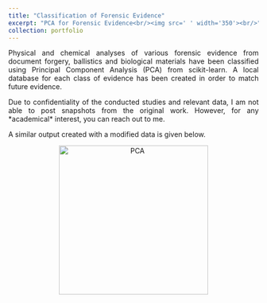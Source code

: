 ```yaml
---
title: "Classification of Forensic Evidence"
excerpt: "PCA for Forensic Evidence<br/><img src=' ' width='350'><br/>"
collection: portfolio
---
```

<p align="justify">
Physical and chemical analyses of various forensic evidence from document forgery, ballistics and biological materials have been classified using Principal Component Analysis (PCA) from scikit-learn. A local database for each class of evidence has been created in order to match future evidence.
</p>

<p align="justify">
Due to confidentiality of the conducted studies and relevant data, I am not able to post snapshots from the original work. However, for any *academical* interest, you can reach out to me.
</br>

A similar output created with a modified data is given below. 
</p>



<p align="center">
  <img src="" alt="PCA" width = 300>    
</p>
